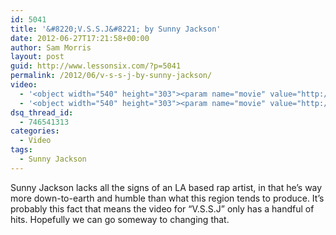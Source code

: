 ```yaml
---
id: 5041
title: '&#8220;V.S.S.J&#8221; by Sunny Jackson'
date: 2012-06-27T17:21:58+00:00
author: Sam Morris
layout: post
guid: http://www.lessonsix.com/?p=5041
permalink: /2012/06/v-s-s-j-by-sunny-jackson/
video:
  - '<object width="540" height="303"><param name="movie" value="http://www.youtube.com/v/eRj2duAmJKI?version=3&amp;hl=en_GB"></param><param name="allowFullScreen" value="true"></param><param name="allowscriptaccess" value="always"></param><embed src="http://www.youtube.com/v/eRj2duAmJKI?version=3&amp;hl=en_GB" type="application/x-shockwave-flash" width="540" height="303" allowscriptaccess="always" allowfullscreen="true"></embed></object>'
  - '<object width="540" height="303"><param name="movie" value="http://www.youtube.com/v/eRj2duAmJKI?version=3&amp;hl=en_GB"></param><param name="allowFullScreen" value="true"></param><param name="allowscriptaccess" value="always"></param><embed src="http://www.youtube.com/v/eRj2duAmJKI?version=3&amp;hl=en_GB" type="application/x-shockwave-flash" width="540" height="303" allowscriptaccess="always" allowfullscreen="true"></embed></object>'
dsq_thread_id:
  - 746541313
categories:
  - Video
tags:
  - Sunny Jackson
---
```

Sunny Jackson lacks all the signs of an LA based rap artist, in that he&#8217;s way more down-to-earth and humble than what this region tends to produce. It&#8217;s probably this fact that means the video for &#8220;V.S.S.J&#8221; only has a handful of hits. Hopefully we can go someway to changing that.